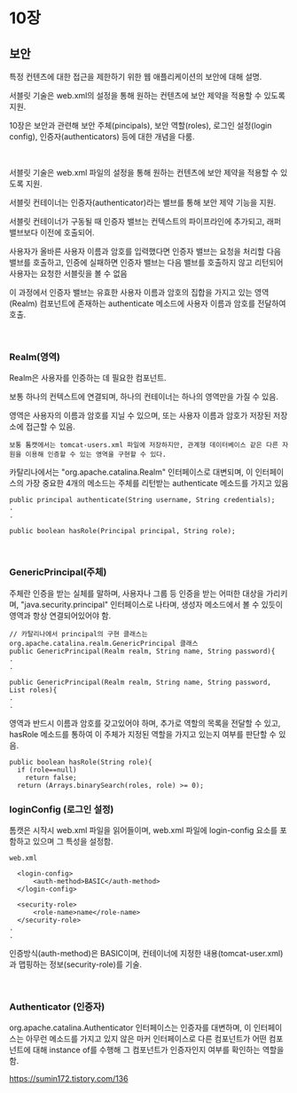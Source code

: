 # 10장

## 보안

특정 컨텐츠에 대한 접근을 제한하기 위한 웹 애플리케이션의 보안에 대해 설명.

서블릿 기술은 web.xml의 설정을 통해 원하는 컨텐츠에 보안 제약을 적용할 수 있도록 지원.

10장은 보안과 관련해 보안 주체(pincipals), 보안 역할(roles), 로그인 설정(login config), 인증자(authenticators) 등에 대한 개념을 다룸.

<br>

서블릿 기술은 web.xml 파일의 설정을 통해 원하는 컨텐츠에 보안 제약을 적용할 수 있도록 지원.

서블릿 컨테이너는 인증자(authenticator)라는 밸브를 통해 보안 제약 기능을 지원.

서블릿 컨테이너가 구동될 때 인증자 밸브는 컨텍스트의 파이프라인에 추가되고, 래퍼 밸브보다 이전에 호출되어.

사용자가 올바른 사용자 이름과 암호를 입력했다면 인증자 밸브는 요청을 처리할 다음 밸브를 호출하고, 인증에 실패하면 인증자 밸브는 다음 밸브를 호출하지 않고 리턴되어 사용자는 요청한 서블릿을 볼 수 없음

이 과정에서 인증자 밸브는 유효한 사용자 이름과 암호의 집합을 가지고 있는 영역(Realm) 컴포넌트에 존재하는 authenticate 메소드에 사용자 이름과 암호를 전달하여 호출.

<br>

### Realm(영역)

Realm은 사용자를 인증하는 데 필요한 컴포넌트. 

보통 하나의 컨텍스트에 연결되며, 하나의 컨테이너는 하나의 영역만을 가질 수 있음.

영역은 사용자의 이름과 암호를 지닐 수 있으며, 또는 사용자 이름과 암호가 저장된 저장소에 접근할 수 있음.

~~~
보통 톰캣에서는 tomcat-users.xml 파일에 저장하지만, 관계형 데이터베이스 같은 다른 자원을 이용해 인증할 수 있는 영역을 구현할 수 있다.
~~~

카탈리나에서는 "org.apache.catalina.Realm" 인터페이스로 대변되며, 이 인터페이스의 가장 중요한 4개의 메소드는 주체를 리턴받는 authenticate 메소드를 가지고 있음

~~~
public principal authenticate(String username, String credentials);
.
.

public boolean hasRole(Principal principal, String role);
~~~

<br>

### GenericPrincipal(주체)

주체란 인증을 받는 실체를 말하며, 사용자나 그룹 등 인증을 받는 어떠한 대상을 가리키며, "java.security.principal" 인터페이스로 나타며, 생성자 메소드에서 볼 수 있듯이 영역과 항상 연결되어있어야 함.

~~~
// 카탈리나에서 principal의 구현 클래스는 org.apache.catalina.realm.GenericPrincipal 클래스
public GenericPrincipal(Realm realm, String name, String password){
.
.

public GenericPrincipal(Realm realm, String name, String password, List roles){
.
.
~~~

영역과 반드시 이름과 암호를 갖고있어야 하며, 추가로 역할의 목록을 전달할 수 있고, hasRole 메소드를 통하여 이 주체가 지정된 역할을 가지고 있는지 여부를 판단할 수 있음.
~~~
public boolean hasRole(String role){
  if (role==null)
    return false;
  return (Arrays.binarySearch(roles, role) >= 0);
~~~

### loginConfig (로그인 설정)

톰캣은 시작시 web.xml 파일을 읽어들이며, web.xml 파일에 login-config 요소를 포함하고 있으며 그 특성을 설정함.

~~~
web.xml

  <login-config>
      <auth-method>BASIC</auth-method>
  </login-config>
  
  <security-role>
      <role-name>name</role-name>
  </security-role>
.
.
~~~

인증방식(auth-method)은 BASIC이며, 컨테이너에 지정한 내용(tomcat-user.xml)과 맵핑하는 정보(security-role)를 기술.

<br>

### Authenticator (인증자)

org.apache.catalina.Authenticator 인터페이스는 인증자를 대변하며, 이 인터페이스는 아무런 메소드를 가지고 있지 않은 마커 인터페이스로 다른 컴포넌트가 어떤 컴포넌트에 대해 instance of를 수행해 그 컴포넌트가 인증자인지 여부를 확인하는 역할을 함.


https://sumin172.tistory.com/136
